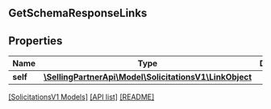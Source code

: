 ## GetSchemaResponseLinks

## Properties

Name | Type | Description | Notes
------------ | ------------- | ------------- | -------------
**self** | [**\SellingPartnerApi\Model\SolicitationsV1\LinkObject**](LinkObject.md) |  |

[[SolicitationsV1 Models]](../) [[API list]](../../Api) [[README]](../../../README.md)
